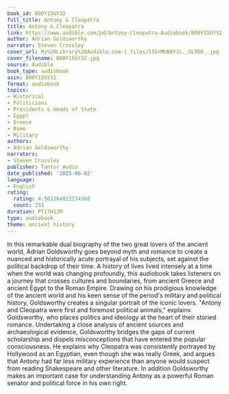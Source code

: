 ```yaml
---
book_id: B00Y15GY32
full_title: Antony & Cleopatra
title: Antony & Cleopatra
link: https://www.audible.com/pd/Antony-Cleopatra-Audiobook/B00Y15GY32
author: Adrian Goldsworthy
narrator: Steven Crossley
cover_url: My%20Library%20Audible.com-1_files/51G+MUB0YJL._SL500_.jpg
cover_filename: B00Y15GY32.jpg
source: Audible
book_type: audiobook
asin: B00Y15GY32
format: audiobook
topics:
- Historical
- Politicians
- Presidents & Heads of State
- Egypt
- Greece
- Rome
- Military
authors:
- Adrian Goldsworthy
narrators:
- Steven Crossley
publisher: Tantor Audio
date_published: '2015-06-02'
language:
- English
rating:
  rating: 4.561264822134388
  count: 253
duration: PT17H13M
type: audiobook
theme: ancient history
---
```

In this remarkable dual biography of the two great lovers of the ancient world, Adrian Goldsworthy goes beyond myth and romance to create a nuanced and historically acute portrayal of his subjects, set against the political backdrop of their time. A history of lives lived intensely at a time when the world was changing profoundly, this audiobook takes listeners on a journey that crosses cultures and boundaries, from ancient Greece and ancient Egypt to the Roman Empire.
Drawing on his prodigious knowledge of the ancient world and his keen sense of the period's military and political history, Goldsworthy creates a singular portrait of the iconic lovers. "Antony and Cleopatra were first and foremost political animals," explains Goldsworthy, who places politics and ideology at the heart of their storied romance.
Undertaking a close analysis of ancient sources and archaeological evidence, Goldsworthy bridges the gaps of current scholarship and dispels misconceptions that have entered the popular consciousness. He explains why Cleopatra was consistently portrayed by Hollywood as an Egyptian, even though she was really Greek, and argues that Antony had far less military experience than anyone would suspect from reading Shakespeare and other literature. In addition Goldsworthy makes an important case for understanding Antony as a powerful Roman senator and political force in his own right.

